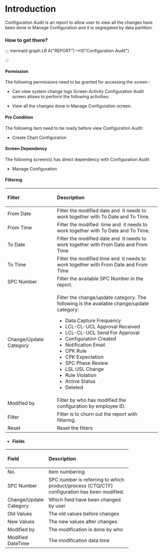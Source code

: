 # Introduction

Configuration Audit is an report to allow user to view all the changes have been done in Manage Configuration and it is segregated by data partition. 


### How to get there?



::: mermaid
graph LR
A("REPORT")-->0("Configuration Audit")

:::


#### **Permission** 


The following permissions need to be granted for accessing the screen :

- Can view system change logs
Screen Activity
Configuration Audit screen allows to perform the following activities:

- View all the changes done in Manage Configuration screen.


#### Pre Condition


The following item need to be ready before view Configuration Audit:


- Create Chart Configuration



#### Screen Dependency


The following screen(s) has direct dependency with Configuration Audit

- Manage Configuration


#### Filtering 


<table class="confluenceTable"><colgroup><col /><col /></colgroup><thead><tr><th style="text-align: left;" class="confluenceTh"><p>Filter</p></th><th style="text-align: left;" class="confluenceTh"><p>Description</p></th></tr></thead><tbody><tr><td style="text-align: left;" colspan="1" class="confluenceTd">From Date</td><td style="text-align: left;" colspan="1" class="confluenceTd">Filter the modified date and  it needs to work together with To Date and To Time.</td></tr><tr><td style="text-align: left;" colspan="1" class="confluenceTd">From Time</td><td style="text-align: left;" colspan="1" class="confluenceTd">Filter the modified  time and  it needs to work together with To Date and To Time.</td></tr><tr><td style="text-align: left;" colspan="1" class="confluenceTd">To Date</td><td style="text-align: left;" colspan="1" class="confluenceTd">Filter the modified date and  it needs to work together with From Date and From Time</td></tr><tr><td style="text-align: left;" colspan="1" class="confluenceTd">To Time</td><td style="text-align: left;" colspan="1" class="confluenceTd">Filter the modified time and  it needs to work together with From Date and From Time</td></tr><tr><td colspan="1" class="confluenceTd">SPC Number</td><td colspan="1" class="confluenceTd">Filter the available SPC Number in the report.</td></tr><tr><td colspan="1" class="confluenceTd">Change/Update Category </td><td colspan="1" class="confluenceTd"><p>Filter the change/update category. The following is the available change/update category:</p><ul><li>Data Capture Frequency</li><li>LCL-CL-UCL Approval Received</li><li>LCL-CL-UCL Send For Approval</li><li>Configuration Created</li><li>Notification Email</li><li>CPK Rule</li><li>CPK Expectation</li><li>SPC Phase Review</li><li>LSL USL Change</li><li>Rule Violation</li><li>Active Status</li><li>Deleted</li></ul></td></tr><tr><td colspan="1" class="confluenceTd">Modified by</td><td colspan="1" class="confluenceTd">Filter by who has modified the configuration by employee ID.</td></tr><tr><td colspan="1" class="confluenceTd">Filter</td><td colspan="1" class="confluenceTd">Filter is to churn out the report with filtering.</td></tr><tr><td colspan="1" class="confluenceTd">Reset</td><td colspan="1" class="confluenceTd">Reset the filters</td></tr></tbody></table>


- #### Fields

<table class="relative-table confluenceTable" style="width: 80.7505%;"><colgroup><col style="width: 19.6382%;" /><col style="width: 80.3445%;" /></colgroup><thead><tr><th style="text-align: left;" class="confluenceTh"><p>Field </p></th><th style="text-align: left;" class="confluenceTh"><p>Description</p></th></tr></thead><tbody><tr><td style="text-align: left;" colspan="1" class="confluenceTd">No.</td><td style="text-align: left;" colspan="1" class="confluenceTd">Item numbering.</td></tr><tr><td style="text-align: left;" colspan="1" class="confluenceTd">SPC Number</td><td style="text-align: left;" colspan="1" class="confluenceTd">SPC number is referring to which product/process (CTQ/CTF) configuration has been modified.</td></tr><tr><td style="text-align: left;" colspan="1" class="confluenceTd">Change/Update Category </td><td style="text-align: left;" colspan="1" class="confluenceTd">Which field have been changed by user</td></tr><tr><td style="text-align: left;" colspan="1" class="confluenceTd">Old Values</td><td style="text-align: left;" colspan="1" class="confluenceTd">The old values before changes</td></tr><tr><td style="text-align: left;" colspan="1" class="confluenceTd">New Values</td><td style="text-align: left;" colspan="1" class="confluenceTd">The new values after changes</td></tr><tr><td style="text-align: left;" colspan="1" class="confluenceTd">Modified by</td><td style="text-align: left;" colspan="1" class="confluenceTd">The modification is done by who</td></tr><tr><td style="text-align: left;" colspan="1" class="confluenceTd">Modified DateTime</td><td style="text-align: left;" colspan="1" class="confluenceTd">The modification data time</td></tr></tbody></table>

